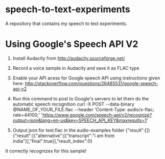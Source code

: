# speech-to-text-experiments

A repository that contains my speech to text experiments.

# Using Google's Speech API V2

1. Install Audacity from http://audacity.sourceforge.net/

2. Record a voice sample in Audacity and save it as FLAC type

3. Enable your API acess for Google speech API using instructions given here:
http://stackoverflow.com/questions/26485531/google-speech-api-v2

4. Run this command to post to Google's servers to let them do the automatic speech recognition
curl -X POST --data-binary @NAME_OF_YOUR_FILE.flac --header 'Content-Type: audio/x-flac; rate=44100;' 'https://www.google.com/speech-api/v2/recognize?output=json&lang=en-us&key=SPEECH_API_KEY&maxresults=1'

5. Output json for test.flac in the audio-examples folder
{"result":[]}
{"result":[{"alternative":[{"transcript":"i am from india"}],"final":true}],"result_index":0}

It correctly recognizes for this sample!



